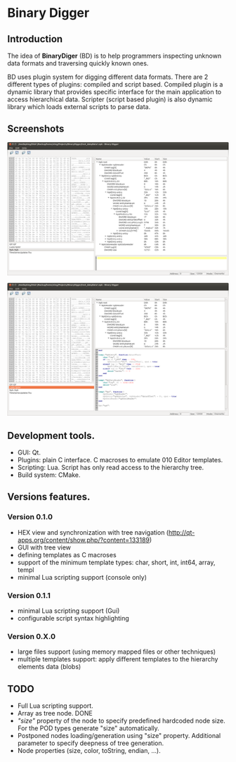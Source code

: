 # Binary Digger

## Introduction

The idea of **BinaryDiger** (BD) is to help programmers inspecting unknown data formats and traversing quickly known ones.

BD uses plugin system for digging different data formats.
There are 2 different types of plugins: compiled and script based. Compiled plugin is a dynamic library that provides
specific interface for the main application to access hierarchical data.
Scripter (script based plugin) is also dynamic library which loads external scripts to parse data.

## Screenshots

![Compiled plugin](images/BinaryDigger1.png "Compiled plugin")

![Lua scripter](images/BinaryDigger2.png "Lua scripter")


## Development tools.

- GUI: Qt.
- Plugins: plain C interface. C macroses to emulate 010 Editor templates.
- Scripting: Lua. Script has only read access to the hierarchy tree.
- Build system: CMake.


## Versions features.

### Version 0.1.0

- HEX view and synchronization with tree navigation (http://qt-apps.org/content/show.php/?content=133189)
- GUI with tree view
- defining templates as C macroses
- support of the minimum template types: char, short, int, int64, array, templ
- minimal Lua scripting support (console only)

### Version 0.1.1

- minimal Lua scripting support (Gui)
- configurable script syntax highlighting

### Version 0.X.0

- large files support (using memory mapped files or other techniques)
- multiple templates support: apply different templates to the hierarchy elements data (blobs)


## TODO

* Full Lua scripting support.
* Array as tree node. DONE
* *"size"* property of the node to specify predefined hardcoded node size. For the POD types generate "size" automatically.
* Postponed nodes loading/generation using "size" property. Additional parameter to specify deepness of tree generation.
* Node properties (size, color, toString, endian, ...).
